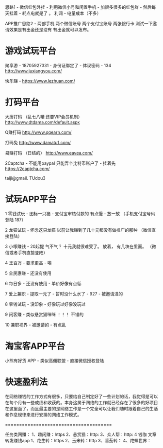 

思路1 - 微信红包外挂 - 利用微信小号和闲置手机 - 加很多很多的红包群 - 然后每天挂着 - 耗点电就是了 。   利润 - 电量成本（不多） 

APP推广思路2 - 两部手机 两个微信账号 两个支付宝账号 两张银行卡  测试一下邀请效果是有出金还是没有 有出金就可以发布。
# 游戏试玩平台

聚享游 - 18705927331 - 身份证绑定了 - 体现密码 - 134 
http://www.juxiangyou.com/

快乐赚 - https://www.lezhuan.com/


# 打码平台

大唐打码 （乱七八糟 还要VIP会员机制）
http://www.dtdama.com/default.aspx

Q赚打码
http://www.qqearn.com/

打码兔
http://www.damatu1.com/

易赚打码  （日结的）
http://www.eavea.com/ 

2Captcha -  不能用paypal 只能弄个比特币账户了  - 挂着先
https://2captcha.com/

taiji@gmail. TUdou3

# 试玩APP平台

1 零钱试玩 - 图标一只猪 - 支付宝审核付款的 有点慢 - 放一放  （手机支付宝号码登陆 187）

2 龙猫试玩 - 怀念这只龙猫 以前让我赚到了几十元都没有做推广的那种 （微信直接登陆）

3 小啄赚钱 - 20起提 气不气？  十元我就很难受了。   放着， 有几块在里面。 （微信或者手机直接登陆）

4 王百万 - 要求更高 - 唉

5 全民惠赚 - 还没有使用

6 每日多 - 还没有使用 - 单价好像有点低

7 爱上兼职 - 提取一元了 - 暂时没什么水了 - 927 - 被邀请进的

8 零钱试玩 - 没印象 - 好像玩过好像没玩过

9 闲客赚 - 类似悬赏猫咪咪 ！！！  不错的

10 兼职视界 - 被邀请的 - 有点乱 



# 淘宝客APP平台

小熊有好货 APP - 类似高佣联盟 - 直接微信授权登陆 

# 快速盈利法

在网络赚钱的工作方式有很多，只要给自己制定好了一些计划的话，我觉得是可以在每个月有一些成绩和收获的。本身这属于网络的工作就已经存在了很多的好项目在这里面了，而且最主要的是网络工作是一个完全可以让我们随时跟着自己的生活和作息规律来进行安排的网络工作模式。


======================================


任务类网赚：
1、趣闲赚：https
2、悬赏猫：http:
3、众人帮：http:
4 钱咖
文章转发赚钱app
1、花生转：https
2、玉米转：http
3、番茄转：
4、陀螺世界：

